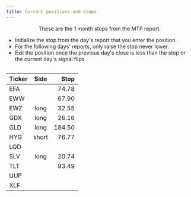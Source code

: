 ```yaml
---
title: Current positions and stops
---
```

<div
    style="display: flex; flex-direction: row; justify-content: center;">
<div style="max-width: 740px; display: flex; flex-direction: column; align-items: center;">
These are the 1 month stops from the MTP report.

* Initialize the stop from the day's report that you enter the position.
* For the following days' reports, only raise the stop never lower.
* Exit the position once the previous day's close is less than the stop or the current day's signal flips.

|Ticker  | Side  |  Stop |
|:-------|:-----:|------:|
| EFA    |       |  74.78|
| EWW    |       |  67.90|
| EWZ    | long  |  32.55|
| GDX    | long  |  26.16|
| GLD    | long  | 184.50|
| HYG    | short |  76.77|
| LQD    |       |       |
| SLV    | long  |  20.74|
| TLT    |       |  93.49|
| UUP    |       |       |
| XLF    |       |       |
</div>
</div>